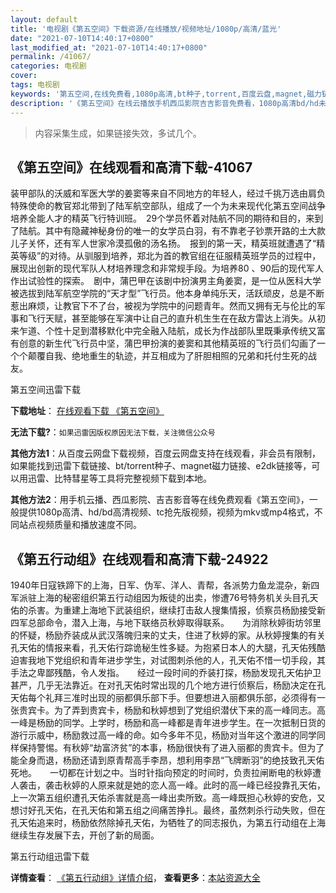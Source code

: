 ```yaml
---
layout: default
title: '电视剧《第五空间》下载资源/在线播放/视频地址/1080p/高清/蓝光'
date: "2021-07-10T14:40:17+0800"
last_modified_at: "2021-07-10T14:40:17+0800"
permalink: /41067/
categories: 电视剧
cover:
tags: 电视剧
keywords: '第五空间,在线免费看,1080p高清,bt种子,torrent,百度云盘,magnet,磁力链,迅雷下载资源'
description: '《第五空间》在线云播放手机西瓜影院吉吉影音免费看，1080p高清bd/hd未删减完整版和tc抢先枪版，mkv/mp4格式，附带bt/torrent种子、magnet/磁力链、百度云盘、网盘资源迅雷下载链接'
---
```


>内容采集生成，如果链接失效，多试几个。


## 《第五空间》在线观看和高清下载-41067

装甲部队的沃威和军医大学的姜窦等来自不同地方的年轻人，经过千挑万选由肩负特殊使命的教官郑北带到了陆军航空部队，组成了一个为未来现代化第五空间战争培养全能人才的精英飞行特训班。　29个学员怀着对陆航不同的期待和目的，来到了陆航。其中有隐藏神秘身份的唯一的女学员白羽，有不靠老子钞票开路的土大款儿子关怀，还有军人世家冷漠孤傲的汤名扬。　报到的第一天，精英班就遭遇了&ldquo;精英等级”的对待。从驯服到培养，郑北为首的教官组在征服精英班学员的过程中，展现出创新的现代军队人材培养理念和非常规手段。为培养80 、90后的现代军人作出试验性的探索。　剧中，蒲巴甲在该剧中扮演男主角姜窦，是一位从医科大学被选拔到陆军航空学院的“天才型&rdquo;飞行员。他本身单纯乐天，活跃顽皮，总是不断惹出麻烦，让教官下不了台，被视为学院中的问题青年。然而又拥有无与伦比的军事和飞行天赋，甚至能够在军演中让自己的直升机生生在在敌方雷达上消失。从初来乍道、个性十足到潜移默化中完全融入陆航，成长为作战部队里既秉承传统又富有创意的新生代飞行员中坚，蒲巴甲扮演的姜窦和其他精英班的飞行员们勾画了一个个颠覆自我、绝地重生的轨迹，并互相成为了肝胆相照的兄弟和托付生死的战友。


第五空间迅雷下载

**下载地址**： [在线观看下载 《第五空间》](https://www.993dy.com//vod-detail-id-11252.html) 


**无法下载?**：`如果迅雷因版权原因无法下载，关注微信公众号 `

**其他方法1**：从百度云网盘下载视频，百度云网盘支持在线观看，非会员有限制，如果能找到迅雷下载链接、bt/torrent种子、magnet磁力链接、e2dk链接等，可以用迅雷、比特彗星等工具将完整视频下载到本地。

**其他方法2**：用手机云播、西瓜影院、吉吉影音等在线免费观看《第五空间》，一般提供1080p高清、hd/bd高清视频、tc抢先版视频，视频为mkv或mp4格式，不同站点视频质量和播放速度不同。


## 《第五行动组》在线观看和高清下载-24922

1940年日寇铁蹄下的上海，日军、伪军、洋人、青帮，各派势力鱼龙混杂，新四军派驻上海的秘密组织第五行动组因为叛徒的出卖，惨遭76号特务机关头目孔天佑的杀害。为重建上海地下武装组织，继续打击敌人搜集情报，侦察员杨励接受新四军总部命令，潜入上海，与地下联络员秋婷取得联系。</div>　　为消除秋婷街坊邻里的怀疑，杨励乔装成从武汉落魄归来的丈夫，住进了秋婷的家。从秋婷搜集的有关孔天佑的情报来看，孔天佑行踪诡秘生性多疑。为抱紧日本人的大腿，孔天佑残酷迫害我地下党组织和青年进步学生，对试图刺杀他的人，孔天佑不惜一切手段，其手法之卑鄙残酷，令人发指。</div>　　经过一段时间的乔装打探，杨励发现孔天佑护卫甚严，几乎无法靠近。在对孔天佑时常出现的几个地方进行侦察后，杨励决定在孔天佑每个礼拜三准时出现的丽都俱乐部下手。但要想进入丽都俱乐部，必须得有一张贵宾卡。为了弄到贵宾卡，杨励和秋婷想到了党组织潜伏下来的高一峰同志。高一峰是杨励的同学。上学时，杨励和高一峰都是青年进步学生。在一次抵制日货的游行示威中，杨励救过高一峰的命。如今多年不见，杨励对当年这个激进的同学同样保持警惕。有秋婷“劫富济贫”的本事，杨励很快有了进入丽都的贵宾卡。但为了能全身而退，杨励还请到原青帮高手李昂，想利用李昂&ldquo;飞牌断羽”的绝技致孔天佑死地。</div>　　一切都在计划之中。当时针指向预定的时间时，负责拉闸断电的秋婷遭人袭击，袭击秋婷的人原来就是她的恋人高一峰。此时的高一峰已经投靠孔天佑，上一次第五组织遭孔天佑杀害就是高一峰出卖所致。高一峰既担心秋婷的安危，又想讨好孔天佑，在孔天佑和第五组之间痛苦挣扎。最终，虽然刺杀行动失败，但在孔天佑追来时，杨励依然除掉孔天佑，为牺牲了的同志报仇，为第五行动组在上海继续生存发展下去，开创了新的局面。</div>


第五行动组迅雷下载

**详情查看**： [《第五行动组》详情介绍](/movie/24922/)， **查看更多**：[本站资源大全](/movie/t/all/)

